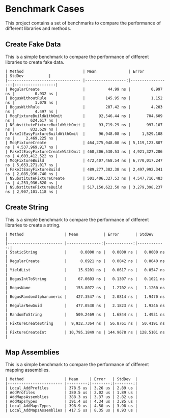 # Benchmark Cases 

This project contains a set of benchmarks to compare the performance of different libraries and methods.

## Create Fake Data

This is a simple benchmark to compare the performance of different libraries to create fake data.

```
| Method                          | Mean              | Error            | StdDev           |
|-------------------------------- |------------------:|-----------------:|-----------------:|
| RegularCreate                   |          44.99 ns |         0.997 ns |         0.932 ns |
| BogusWithoutRule                |         145.95 ns |         1.152 ns |         1.078 ns |
| BogusWithRule                   |         207.42 ns |         4.203 ns |         4.497 ns |
| MoqFixtureBuildWithOmit         |      92,546.44 ns |       704.609 ns |       624.617 ns |
| NSubstituteFixtureBuildWithOmit |      93,719.29 ns |       997.107 ns |       832.629 ns |
| FakeItEasyFixtureBuildWithOmit  |      96,948.08 ns |     1,529.108 ns |     2,469.225 ns |
| MoqFixtureCreate                | 464,275,048.00 ns | 5,119,123.807 ns | 4,537,969.917 ns |
| FakeItEasyFixtureCreateWithOmit | 468,306,530.53 ns | 4,921,327.206 ns | 4,603,412.522 ns |
| MoqFixtureBuild                 | 472,407,468.54 ns | 6,770,017.247 ns | 5,653,271.017 ns |
| FakeItEasyFixtureBuild          | 489,277,382.38 ns | 2,497,992.341 ns | 2,085,936.740 ns |
| NSubstituteFixtureCreate        | 501,406,327.53 ns | 4,547,716.483 ns | 4,253,936.820 ns |
| NSubstituteFixtureBuild         | 517,150,622.50 ns | 3,279,398.237 ns | 2,907,101.118 ns |
```

## Create String

This is a simple benchmark to compare the performance of different libraries to create a string.

```
| Method                  | Mean           | Error       | StdDev      |
|------------------------ |---------------:|------------:|------------:|
| StaticString            |      0.0000 ns |   0.0000 ns |   0.0000 ns |
| RegularCreate           |      0.0921 ns |   0.0042 ns |   0.0040 ns |
| YieldList               |     15.9201 ns |   0.0617 ns |   0.0547 ns |
| BogusIntToString        |     67.0603 ns |   0.1307 ns |   0.1021 ns |
| BogusName               |    153.8072 ns |   1.2702 ns |   1.1260 ns |
| BogusRandomAlphanumeric |    427.3547 ns |   2.0814 ns |   1.9470 ns |
| RegularNewGuid          |    477.0530 ns |   2.1823 ns |   1.9346 ns |
| RandomToString          |    509.2469 ns |   1.6844 ns |   1.4931 ns |
| FixtureCreateString     |  9,932.7364 ns |  56.8761 ns |  50.4191 ns |
| FixtureCreateInt        | 10,795.1849 ns | 144.9678 ns | 128.5101 ns |
```

## Map Assemblies

This is a simple benchmark to compare the performance of different mapping assemblies.

```
| Method                  | Mean     | Error   | StdDev  |
|------------------------ |---------:|--------:|--------:|
| Local_AddProfiles       | 378.5 us | 3.26 us | 2.89 us |
| AddProfiles             | 380.5 us | 2.02 us | 1.89 us |
| AddMapsAssemblies       | 388.3 us | 3.37 us | 2.82 us |
| AddMapsTypes            | 391.4 us | 4.34 us | 3.85 us |
| Local_AddMapsTypes      | 398.9 us | 4.50 us | 3.98 us |
| Local_AddMapsAssemblies | 417.5 us | 8.35 us | 8.93 us |
```